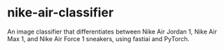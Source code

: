 # nike-air-classifier
An image classifier that differentiates between Nike Air Jordan 1, Nike Air Max 1, and Nike Air Force 1 sneakers, using fastiai and PyTorch.
